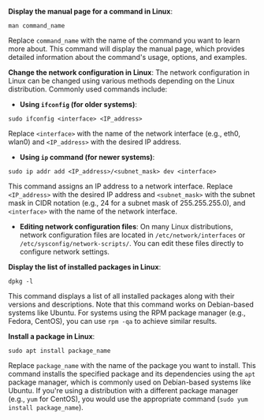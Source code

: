 **Display the manual page for a command in Linux**:
```
man command_name
```
Replace `command_name` with the name of the command you want to learn more about. This command will display the manual page, which provides detailed information about the command's usage, options, and examples.

**Change the network configuration in Linux**:
The network configuration in Linux can be changed using various methods depending on the Linux distribution. Commonly used commands include:

- **Using `ifconfig` (for older systems)**:
```
sudo ifconfig <interface> <IP_address>
```
Replace `<interface>` with the name of the network interface (e.g., eth0, wlan0) and `<IP_address>` with the desired IP address.

- **Using `ip` command (for newer systems)**:
```
sudo ip addr add <IP_address>/<subnet_mask> dev <interface>
```
This command assigns an IP address to a network interface. Replace `<IP_address>` with the desired IP address and `<subnet_mask>` with the subnet mask in CIDR notation (e.g., 24 for a subnet mask of 255.255.255.0), and `<interface>` with the name of the network interface.

- **Editing network configuration files**:
On many Linux distributions, network configuration files are located in `/etc/network/interfaces` or `/etc/sysconfig/network-scripts/`. You can edit these files directly to configure network settings.

**Display the list of installed packages in Linux**:
```
dpkg -l
```
This command displays a list of all installed packages along with their versions and descriptions. Note that this command works on Debian-based systems like Ubuntu. For systems using the RPM package manager (e.g., Fedora, CentOS), you can use `rpm -qa` to achieve similar results.

**Install a package in Linux**:
```
sudo apt install package_name
```
Replace `package_name` with the name of the package you want to install. This command installs the specified package and its dependencies using the `apt` package manager, which is commonly used on Debian-based systems like Ubuntu. If you're using a distribution with a different package manager (e.g., `yum` for CentOS), you would use the appropriate command (`sudo yum install package_name`).
